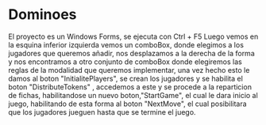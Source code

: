 # Dominoes
El    proyecto   es   un    Windows    Forms,    se   ejecuta    con    Ctrl   +     F5
Luego  vemos  en  la  esquina  inferior izquierda  vemos  un  comboBox,  donde elegimos 
a  los  jugadores  que  queremos  añadir,  nos  desplazamos  a la derecha de la forma y 
nos encontramos a otro conjunto de comboBox donde elegiremos las reglas de la modalidad
que queremos implementar, una vez hecho  esto  le  damos  al  boton "InitialitePlayers",
se crean los jugadores y se habilita el  boton "DistributeTokens" ,   accedemos a este y 
se procede a la reparticion de fichas, habilitandose un nuevo boton,"StartGame", el cual 
le dara   inicio  al  juego,   habilitando  de  esta  forma al boton "NextMove", el cual 
posibilitara que los jugadores jueguen hasta que se termine el juego. 
